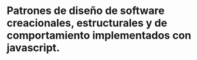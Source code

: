 # Patrones de diseño de software creacionales, estructurales y de comportamiento implementados con javascript.
